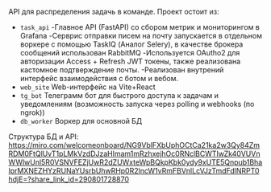 API для распределения задачь в команде.
Проект остоит из:
 - `task_api`
	      -Главное API (FastAPI) со сбором метрик и мониторингом в Grafana
	      -Серврис отправки писем на почту запускается в отдельном воркере c помощью TaskIQ (Аналог Selery), в качестве брокера сообщений использован RabbitMQ
	      -Используется OAutho2 для авторизации Access + Refresh JWT токены, также реализована кастомное подтверждение почты.
	      -Реализован внутрений интерфейс взаимодействия с ботом и вебом.
 - `web_site` Web-интерфейс на Vite+React
 - `tg_bot` Телеграмм бот для быстрого доступа к задачам и уведомлениям (возможность запуска через polling и webhooks (по ngrok))
 - `db_worker` Воркер для основной БД
 

Cтруктура БД и API:
https://miro.com/welcomeonboard/NG9VblFXbUphOCtCa21ka2w3Qy84ZmRDM0FtQlUvT1pLMkVzdDJzaHlmam1mRzhxejhOc0RNclBCWTIwZk40VUVnWWlwUnl5R0VSNVFEZjUwR2dZUWxteWpBQkpKbk0ydy9xUTE5Qnpub1BhalprMXNEZHYzRUNaYUsrbUhwRHp0R2lncW1vRmFBVnlLcVJzTmdFdlNRPT0hdjE=?share_link_id=290801728870
